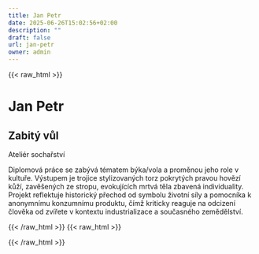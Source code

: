 ```yaml
---
title: Jan Petr
date: 2025-06-26T15:02:56+02:00
description: ""
draft: false
url: jan-petr
owner: admin
---
```

{{< raw_html >}}
<h1>Jan Petr</h1>
<h2>Zabit&yacute; vůl</h2>
<p>Ateli&eacute;r sochařstv&iacute;</p>
<p>Diplomov&aacute; pr&aacute;ce se zab&yacute;v&aacute; t&eacute;matem b&yacute;ka/vola a proměnou jeho role v kultuře. V&yacute;stupem je trojice stylizovan&yacute;ch torz pokryt&yacute;ch pravou hověz&iacute; kůž&iacute;, zavě&scaron;en&yacute;ch ze stropu, evokuj&iacute;c&iacute;ch mrtv&aacute; těla zbaven&aacute; individuality. Projekt reflektuje historick&yacute; přechod od symbolu životn&iacute; s&iacute;ly a pomocn&iacute;ka k anonymn&iacute;mu konzumn&iacute;mu produktu, č&iacute;mž kriticky reaguje na odcizen&iacute; člověka od zv&iacute;řete v kontextu industrializace a současn&eacute;ho zemědělstv&iacute;.</p>
{{< /raw_html >}}
<!-- SECTION BREAK -->
{{< raw_html >}}

{{< /raw_html >}}
